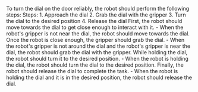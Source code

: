 To turn the dial on the door reliably, the robot should perform the following steps:
    Steps:  1. Approach the dial  2. Grab the dial with the gripper  3. Turn the dial to the desired position  4. Release the dial
    First, the robot should move towards the dial to get close enough to interact with it.
    - When the robot's gripper is not near the dial, the robot should move towards the dial.
    Once the robot is close enough, the gripper should grab the dial.
    - When the robot's gripper is not around the dial and the robot's gripper is near the dial, the robot should grab the dial with the gripper.
    While holding the dial, the robot should turn it to the desired position.
    - When the robot is holding the dial, the robot should turn the dial to the desired position.
    Finally, the robot should release the dial to complete the task.
    - When the robot is holding the dial and it is in the desired position, the robot should release the dial.